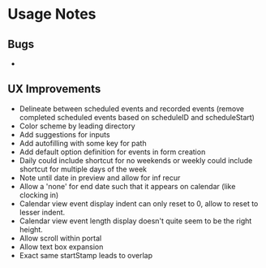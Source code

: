 # Usage Notes
## Bugs
- 
## UX Improvements
- Delineate between scheduled events and recorded events (remove completed scheduled events based on scheduleID and scheduleStart)
- Color scheme by leading directory
- Add suggestions for inputs
- Add autofilling with some key for path
- Add default option definition for events in form creation
- Daily could include shortcut for no weekends or weekly could include shortcut for multiple days of the week
- Note until date in preview and allow for inf recur
- Allow a 'none' for end date such that it appears on calendar (like clocking in)
- Calendar view event display indent can only reset to 0, allow to reset to lesser indent.
- Calendar view event length display doesn't quite seem to be the right height.
- Allow scroll within portal
- Allow text box expansion
- Exact same startStamp leads to overlap
